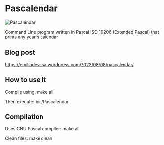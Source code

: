 # Pascalendar
![Pascalendar](https://emiliodevesa.files.wordpress.com/2023/08/pascalendar.png)

Command Line program written in Pascal ISO 10206 (Extended Pascal) that prints any year's calendar

## Blog post
https://emiliodevesa.wordpress.com/2023/08/08/pascalendar/


## How to use it
Compile using:
	make all

Then execute:
	bin/Pascalendar


## Compilation
Uses GNU Pascal compiler:
		make all

Clean files:
		make clean
